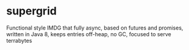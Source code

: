 # supergrid
Functional style IMDG that fully async, based on futures and promises, written in Java 8, keeps entries off-heap, no GC, focused to serve terrabytes
